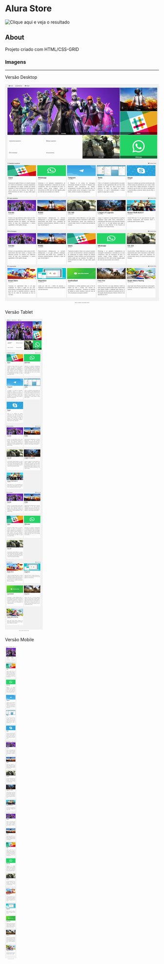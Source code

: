 # Alura Store

![Clique aqui e veja o resultado](https://)

## About <a name = "about"></a>

Projeto criado com HTML/CSS-GRID

### Imagens

---

Versão Desktop

![Desktop](/assets/img/prints/alura-store-desktop.png)

Versão Tablet

![Tablet](/assets/img/prints/alura-store-tablet.png)

Versão Mobile

![Mobile](assets/img/prints/alura-store-mobile.png)
